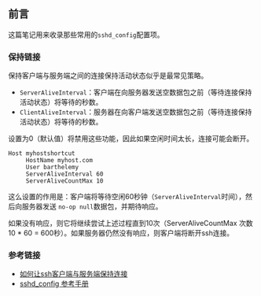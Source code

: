 ## 前言
这篇笔记用来收录那些常用的`sshd_config`配置项。

### 保持链接
保持客户端与服务端之间的连接保持活动状态似乎是最常见策略。

* `ServerAliveInterval`：客户端在向服务器发送空数据包之前（等待连接保持活动状态）将等待的秒数。
* `ClientAliveInterval`：服务器在向客户端发送空数据包之前（等待连接保持活动状态）将等待的秒数。

设置为0（默认值）将禁用这些功能，因此如果空闲时间太长，连接可能会断开。


```
Host myhostshortcut
     HostName myhost.com
     User barthelemy
     ServerAliveInterval 60
     ServerAliveCountMax 10
```

这么设置的作用是：客户端将等待空闲60秒钟（`ServerAliveInterval`时间），然后向服务器发送 ` no-op null `数据包，并期待响应。

如果没有响应，则它将继续尝试上述过程直到10次（ServerAliveCountMax 次数 10 * 60 = 600秒）。如果服务器仍然没有响应，则客户端将断开ssh连接。

### 参考链接
* [如何让ssh客户端与服务端保持连接](https://unix.stackexchange.com/questions/3026/what-options-serveraliveinterval-and-clientaliveinterval-in-sshd-config-exac)
* [sshd_config 参考手册](https://linux.die.net/man/5/sshd_config)